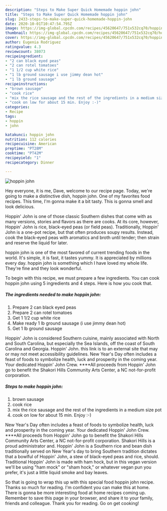 ```yaml
---
description: "Steps to Make Super Quick Homemade hoppin john"
title: "Steps to Make Super Quick Homemade hoppin john"
slug: 2433-steps-to-make-super-quick-homemade-hoppin-john
date: 2020-10-01T10:47:54.795Z
image: https://img-global.cpcdn.com/recipes/45620647/751x532cq70/hoppin-john-recipe-main-photo.jpg
thumbnail: https://img-global.cpcdn.com/recipes/45620647/751x532cq70/hoppin-john-recipe-main-photo.jpg
cover: https://img-global.cpcdn.com/recipes/45620647/751x532cq70/hoppin-john-recipe-main-photo.jpg
author: Eugenia Rodriguez
ratingvalue: 4.3
reviewcount: 38073
recipeingredient:
- "2 can black eyed peas"
- "2 can rotel tomatoes"
- "1 1/2 cup white rice"
- "1 lb ground sausage i use jimmy dean hot"
- "1 lb ground sausage"
recipeinstructions:
- "brown sausage"
- "cook rice"
- "mix the rice sausage and the rest of the ingredients in a medium size pot"
- "cook on low for about 15 min. Enjoy :-)"
categories:
- Recipe
tags:
- hoppin
- john

katakunci: hoppin john 
nutrition: 112 calories
recipecuisine: American
preptime: "PT28M"
cooktime: "PT42M"
recipeyield: "1"
recipecategory: Dinner

---
```



![hoppin john](https://img-global.cpcdn.com/recipes/45620647/751x532cq70/hoppin-john-recipe-main-photo.jpg)

Hey everyone, it is me, Dave, welcome to our recipe page. Today, we're going to make a distinctive dish, hoppin john. One of my favorites food recipes. This time, I'm gonna make it a bit tasty. This is gonna smell and look delicious.

Hoppin&#39; John is one of those classic Southern dishes that come with as many versions, stories and flavors as there are cooks. At its core, however, Hoppin&#39; John is rice, black-eyed peas (or field peas). Traditionally, Hoppin&#39; John is a one-pot recipe, but that often produces soupy results. Instead, cook the black-eyed peas with aromatics and broth until tender; then strain and reserve the liquid for later.

hoppin john is one of the most favored of current trending foods in the world. It's simple, it is fast, it tastes yummy. It is appreciated by millions every day. hoppin john is something which I have loved my whole life. They're fine and they look wonderful.


To begin with this recipe, we must prepare a few ingredients. You can cook hoppin john using 5 ingredients and 4 steps. Here is how you cook that.

<!--inarticleads1-->

##### The ingredients needed to make hoppin john:

1. Prepare 2 can black eyed peas
1. Prepare 2 can rotel tomatoes
1. Get 1 1/2 cup white rice
1. Make ready 1 lb ground sausage (i use jimmy dean hot)
1. Get 1 lb ground sausage


Hoppin&#39; John is considered Southern cuisine, mainly associated with North and South Carolina, but especially the Sea Islands, off the coast of South Carolina and Georgia. Hoppin&#39; John. this link is to an external site that may or may not meet accessibility guidelines. New Year&#39;s Day often includes a feast of foods to symbolize health, luck and prosperity in the coming year. Your dedicated Hoppin&#39; John Crew. ****All proceeds from Hoppin&#39; John go to benefit the Shakori Hills Community Arts Center, a NC not-for-profit corporation. 

<!--inarticleads2-->

##### Steps to make hoppin john:

1. brown sausage
1. cook rice
1. mix the rice sausage and the rest of the ingredients in a medium size pot
1. cook on low for about 15 min. Enjoy :-)


New Year&#39;s Day often includes a feast of foods to symbolize health, luck and prosperity in the coming year. Your dedicated Hoppin&#39; John Crew. ****All proceeds from Hoppin&#39; John go to benefit the Shakori Hills Community Arts Center, a NC not-for-profit corporation. Shakori Hills is a proud administrator and. Hoppin&#39; John is a Southern rice and bean dish traditionally served on New Year&#39;s day to bring Southern tradition dictates that a bowlful of Hoppin&#39; John, a stew of black-eyed peas and rice, should. Traditional Hoppin&#39; John is made with ham hock, but in this vegan version we&#39;ll be using &#34;ham mock&#34; or &#34;sham hock,&#34; or whatever vegan pun you prefer, it&#39;s just a little liquid smoke and bay leaves. 

So that is going to wrap this up with this special food hoppin john recipe. Thanks so much for reading. I'm confident you can make this at home. There is gonna be more interesting food at home recipes coming up. Remember to save this page in your browser, and share it to your family, friends and colleague. Thank you for reading. Go on get cooking!
